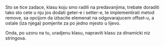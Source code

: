 Sto se tice zadace, klasu koju smo radili na predavanjima, trebate doraditi tako sto cete u nju jos dodati geter-e i setter-e, te implementirati metod remove, sa opcijom da izbacite elemenat na odgovarajucem offset-u, a ostale (iza njega) pomjerite za po jedno mjesto u lijevo.

Onda, po uzoru na tu, uradjenu klasu, napraviti klasu za dinamicki niz stringova.